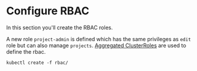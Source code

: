# Configure RBAC

In this section you'll create the RBAC roles.

A new role `project-admin` is defined which has the same privileges as `edit` role but can also manage `projects`. [Aggregated ClusterRoles](https://kubernetes.io/docs/reference/access-authn-authz/rbac/) are used to define the rbac.

```shell
kubectl create -f rbac/
```
